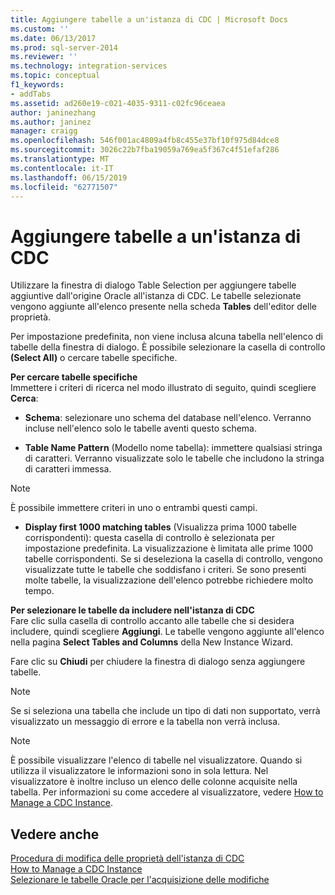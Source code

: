 ```yaml
---
title: Aggiungere tabelle a un'istanza di CDC | Microsoft Docs
ms.custom: ''
ms.date: 06/13/2017
ms.prod: sql-server-2014
ms.reviewer: ''
ms.technology: integration-services
ms.topic: conceptual
f1_keywords:
- addTabs
ms.assetid: ad260e19-c021-4035-9311-c02fc96ceaea
author: janinezhang
ms.author: janinez
manager: craigg
ms.openlocfilehash: 546f001ac4809a4fb8c455e37bf10f975d84dce8
ms.sourcegitcommit: 3026c22b7fba19059a769ea5f367c4f51efaf286
ms.translationtype: MT
ms.contentlocale: it-IT
ms.lasthandoff: 06/15/2019
ms.locfileid: "62771507"
---
```

# <a name="add-tables-to-a-cdc-instance"></a>Aggiungere tabelle a un'istanza di CDC
  Utilizzare la finestra di dialogo Table Selection per aggiungere tabelle aggiuntive dall'origine Oracle all'istanza di CDC. Le tabelle selezionate vengono aggiunte all'elenco presente nella scheda **Tables** dell'editor delle proprietà.  
  
 Per impostazione predefinita, non viene inclusa alcuna tabella nell'elenco di tabelle della finestra di dialogo. È possibile selezionare la casella di controllo **(Select All)** o cercare tabelle specifiche.  
  
 **Per cercare tabelle specifiche**  
 Immettere i criteri di ricerca nel modo illustrato di seguito, quindi scegliere **Cerca**:  
  
-   **Schema**: selezionare uno schema del database nell'elenco. Verranno incluse nell'elenco solo le tabelle aventi questo schema.  
  
-   **Table Name Pattern** (Modello nome tabella): immettere qualsiasi stringa di caratteri. Verranno visualizzate solo le tabelle che includono la stringa di caratteri immessa.  
  
> [!NOTE]  
>  È possibile immettere criteri in uno o entrambi questi campi.  
  
-   **Display first 1000 matching tables** (Visualizza prima 1000 tabelle corrispondenti): questa casella di controllo è selezionata per impostazione predefinita. La visualizzazione è limitata alle prime 1000 tabelle corrispondenti. Se si deseleziona la casella di controllo, vengono visualizzate tutte le tabelle che soddisfano i criteri. Se sono presenti molte tabelle, la visualizzazione dell'elenco potrebbe richiedere molto tempo.  
  
 **Per selezionare le tabelle da includere nell'istanza di CDC**  
 Fare clic sulla casella di controllo accanto alle tabelle che si desidera includere, quindi scegliere **Aggiungi**. Le tabelle vengono aggiunte all'elenco nella pagina **Select Tables and Columns** della New Instance Wizard.  
  
 Fare clic su **Chiudi** per chiudere la finestra di dialogo senza aggiungere tabelle.  
  
> [!NOTE]  
>  Se si seleziona una tabella che include un tipo di dati non supportato, verrà visualizzato un messaggio di errore e la tabella non verrà inclusa.  
  
> [!NOTE]  
>  È possibile visualizzare l'elenco di tabelle nel visualizzatore. Quando si utilizza il visualizzatore le informazioni sono in sola lettura. Nel visualizzatore è inoltre incluso un elenco delle colonne acquisite nella tabella. Per informazioni su come accedere al visualizzatore, vedere [How to Manage a CDC Instance](manage-a-cdc-instance.md).  
  
## <a name="see-also"></a>Vedere anche  
 [Procedura di modifica delle proprietà dell'istanza di CDC](how-to-edit-the-cdc-instance-properties.md)   
 [How to Manage a CDC Instance](manage-a-cdc-instance.md)   
 [Selezionare le tabelle Oracle per l'acquisizione delle modifiche](select-oracle-tables-for-capturing-changes.md)  
  
  
